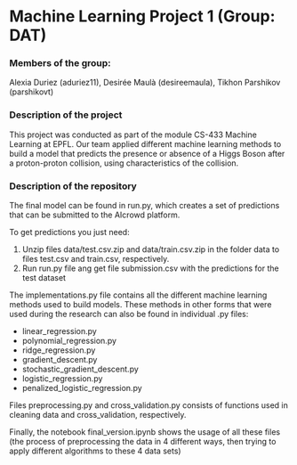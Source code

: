 # Machine Learning Project 1 (Group: DAT)

### Members of the group:
Alexia Duriez (aduriez11), Desirée Maulà (desireemaula), Tikhon Parshikov (parshikovt)

### Description of the project
This project was conducted as part of the module CS-433 Machine Learning at EPFL. Our team applied different machine learning methods to build a model that predicts the presence or absence of a Higgs Boson after a proton-proton collision, using characteristics of the collision.

### Description of the repository
The final model can be found in run.py, which creates a set of predictions that can be submitted to the AIcrowd platform.

To get predictions you just need:
1. Unzip files data/test.csv.zip and data/train.csv.zip in the folder data to files test.csv and train.csv, respectively.
2. Run run.py file ang get file submission.csv with the predictions for the test dataset 

The implementations.py file contains all the different machine learning methods used to build models. 
These methods in other forms that were used during the research can also be found in individual .py files:
* linear_regression.py
* polynomial_regression.py
* ridge_regression.py
* gradient_descent.py
* stochastic_gradient_descent.py
* logistic_regression.py
* penalized_logistic_regression.py

Files preprocessing.py and cross_validation.py consists of functions used in cleaning data and cross_validation, respectively.

Finally, the notebook final_version.ipynb shows the usage of all these files (the process of preprocessing the data in 4 different ways, then trying to apply different algorithms to these 4 data sets)
